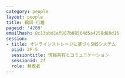 ```yaml
---
category: people
layout: people
title: 鶴岡 行雄
pageid: '4289'
emailhash: 8c13abd1ef987b88564d5a4258d88d16
session:
- title: オンラインストレージに基づくSNSシステム
  psid: 2F-5
  sessiontitle: 情報共有とコミュニケーション
  sessionid: 2f
  role: 発表者
---
```

